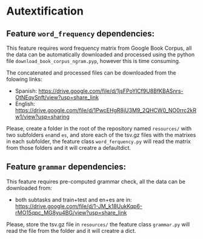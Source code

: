 # Autextification

## Feature `word_frequency` dependencies:

This feature requires word frequency matrix from Google Book Corpus, all the data can be automatically downloaded and processed using the python file `download_book_corpus_ngram.pyp`, however this is time consuming.

The concatenated and processed files can be downloaded from the folowing links:
- Spanish: https://drive.google.com/file/d/1jsFPoYlCf9U8BfKBASnrs-OtNEqySnft/view?usp=share_link
- English: https://drive.google.com/file/d/1PwcEHgR8jU3M9_2QHCW0_NO0rrc2kRw1/view?usp=sharing

Please, create a folder in the root of the repository named `resources/` with two subfolders `en`and `es`, and store each of the tsv.gz files with the matrixes in each subfolder, the feature class `word_ferquency.py` will read the matrix from those folders and it will creatre a defaultdict.

## Feature `grammar` dependencies:

This feature requires pre-computed grammar check, all the data can be downloaded from:
- both subtasks and train+test and en+es are in: https://drive.google.com/file/d/1-JM_k18UukKqp6-rMO15qpc_MG8yu4BG/view?usp=share_link

Please, store the tsv.gz file in `resources/`  the feature class `grammar.py` will read the file from the folder and it will creatre a dict.
